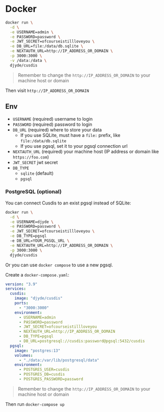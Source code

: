 # Docker

```bash
docker run \
  -d \
  -e USERNAME=admin \
  -e PASSWORD=password \
  -e JWT_SECRET=ofcourseistillloveyou \
  -e DB_URL=file:/data/db.sqlite \
  -e NEXTAUTH_URL=http://IP_ADDRESS_OR_DOMAIN \
  -p 3000:3000 \
  -v /data:/data \
  djyde/cusdis
```

> Remember to change the `http://IP_ADDRESS_OR_DOMAIN` to your machine host or domain

Then visit `http://IP_ADDRESS_OR_DOMAIN`

## Env

- `USERNAME` (required) username to login
- `PASSWORD` (required) password to login
- `DB_URL` (required) where to store your data
  - If you use SQLite, must have a `file:` prefix, like `file:/data/db.sqlite`
  - If you use pgsql, set it to your pgsql connection url
- `NEXTAUTH_URL` (required) your machine host (IP address or domain like `https://foo.com`)
- `JWT_SECRET` jwt secret
- `DB_TYPE`
  - `sqlite` (default)
  - `pgsql`

### PostgreSQL (optional)

You can connect Cusdis to an exist pgsql instead of SQLite:

```bash
docker run \
  -d \
  -e USERNAME=djyde \
  -e PASSWORD=password \
  -e JWT_SECRET=ofcourseistillloveyou \
  -e DB_TYPE=pgsql
  -e DB_URL=YOUR_PGSQL_URL \
  -e NEXTAUTH_URL=http://IP_ADDRESS_OR_DOMAIN \
  -p 3000:3000 \
  djyde/cusdis
```

Or you can use `docker compose` to use a new pgsql.

Create a `docker-compose.yaml`:

```yml
version: "3.9"
services:
  cusdis:
    image: "djyde/cusdis"
    ports:
      - "3000:3000"
    environment:
      - USERNAME=admin
      - PASSWORD=password
      - JWT_SECRET=ofcourseistillloveyou
      - NEXTAUTH_URL=http://IP_ADDRESS_OR_DOMAIN
      - DB_TYPE=pgsql
      - DB_URL=postgresql://cusdis:password@pgsql:5432/cusdis
  pgsql:
    image: "postgres:13"
    volumes:
      - "./data:/var/lib/postgresql/data"
    environment:
      - POSTGRES_USER=cusdis
      - POSTGRES_DB=cusdis
      - POSTGRES_PASSWORD=password
```

> Remember to change the `http://IP_ADDRESS_OR_DOMAIN` to your machine host or domain

Then run `docker-compose up`

